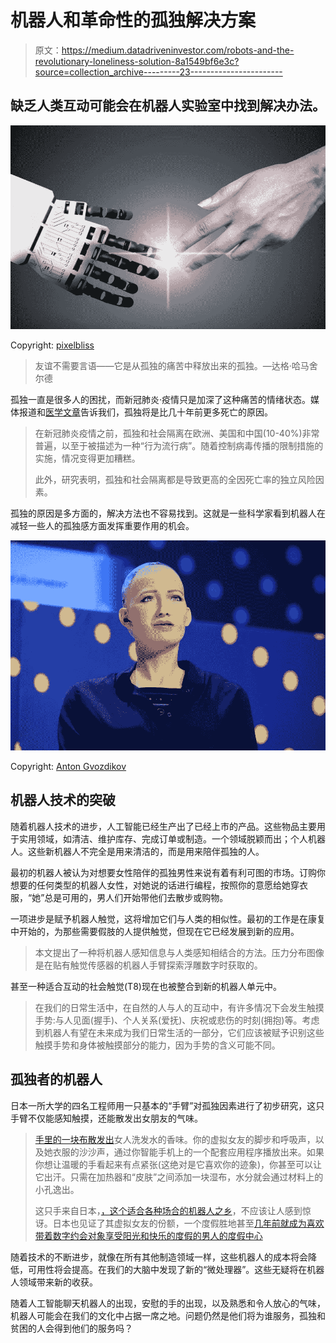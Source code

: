 # 机器人和革命性的孤独解决方案

> 原文：<https://medium.datadriveninvestor.com/robots-and-the-revolutionary-loneliness-solution-8a1549bf6e3c?source=collection_archive---------23----------------------->

## 缺乏人类互动可能会在机器人实验室中找到解决办法。

![](img/8a16ba83f4153c77b74fb181daa11b78.png)

Copyright: [pixelbliss](https://www.123rf.com/profile_pixelbliss)

> 友谊不需要言语——它是从孤独的痛苦中释放出来的孤独。—达格·哈马舍尔德

孤独一直是很多人的困扰，而新冠肺炎·疫情只是加深了这种痛苦的情绪状态。媒体报道和[医学文章](https://www.ncbi.nlm.nih.gov/pmc/articles/PMC7306546/)告诉我们，孤独将是比几十年前更多死亡的原因。

> 在新冠肺炎疫情之前，孤独和社会隔离在欧洲、美国和中国(10-40%)非常普遍，以至于被描述为一种“行为流行病”。随着控制病毒传播的限制措施的实施，情况变得更加糟糕。
> 
> 此外，研究表明，孤独和社会隔离都是导致更高的全因死亡率的独立风险因素。

孤独的原因是多方面的，解决方法也不容易找到。这就是一些科学家看到机器人在减轻一些人的孤独感方面发挥重要作用的机会。

![](img/ee1c54943166905d621a8051f89845ac.png)

Copyright: [Anton Gvozdikov](https://www.123rf.com/profile_dacosta)

## 机器人技术的突破

随着机器人技术的进步，人工智能已经生产出了已经上市的产品。这些物品主要用于实用领域，如清洁、维护库存、完成订单或制造。一个领域脱颖而出；个人机器人。这些新机器人不完全是用来清洁的，而是用来陪伴孤独的人。

最初的机器人被认为对想要女性陪伴的孤独男性来说有着有利可图的市场。订购你想要的任何类型的机器人女性，对她说的话进行编程，按照你的意愿给她穿衣服，“她”总是可用的，男人们开始带他们去散步或购物。

一项进步是赋予机器人触觉，这将增加它们与人类的相似性。最初的工作是在康复中开始的，为那些需要假肢的人提供触觉，但现在它已经发展到新的应用。

> 本文提出了一种将机器人感知信息与人类感知相结合的方法。压力分布图像是在贴有触觉传感器的机器人手臂探索浮雕数字时获取的。

甚至一种适合互动的社会触觉(T8)现在也被整合到新的机器人单元中。

> 在我们的日常生活中，在自然的人与人的互动中，有许多情况下会发生触摸手势:与人见面(握手)、个人关系(爱抚)、庆祝或悲伤的时刻(拥抱)等。考虑到机器人有望在未来成为我们日常生活的一部分，它们应该被赋予识别这些触摸手势和身体被触摸部分的能力，因为手势的含义可能不同。

## 孤独者的机器人

日本一所大学的四名工程师用一只基本的“手臂”对孤独因素进行了初步研究，这只手臂不仅能感知触摸，还能散发出女朋友的气味。

> [手里的一块布散发出](https://futurism.com/the-byte/scientists-japan-build-robot-hold-hands-lonely-people?mc_eid=e797e59452&mc_cid=f81abc464c)女人洗发水的香味。你的虚拟女友的脚步和呼吸声，以及她衣服的沙沙声，通过你智能手机上的一个配套应用程序播放出来。如果你想让温暖的手看起来有点紧张(这绝对是它喜欢你的迹象)，你甚至可以让它出汗。只需在加热器和“皮肤”之间添加一块湿布，水分就会通过材料上的小孔逸出。
> 
> 这只手来自日本，[，这个适合各种场合的机器人之乡](https://www.cnet.com/news/toyota-japan-cue-basketball-robot-uses-ai-to-shoot/)，不应该让人感到惊讶。日本也见证了其虚拟女友的份额，一个度假胜地甚至[几年前就成为喜欢带着数字约会对象享受阳光和快乐的度假的男人的度假中心](https://www.cnet.com/news/men-treat-virtual-girlfriends-to-beach-vacations/)

随着技术的不断进步，就像在所有其他制造领域一样，这些机器人的成本将会降低，可用性将会提高。在我们的大脑中发现了新的“微处理器”。这些无疑将在机器人领域带来新的收获。

随着人工智能聊天机器人的出现，安慰的手的出现，以及熟悉和令人放心的气味，机器人可能会在我们的文化中占据一席之地。问题仍然是他们将为谁服务，孤独和贫困的人会得到他们的服务吗？